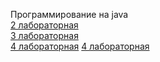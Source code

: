 Программирование на java  
[2 лабораторная](https://github.com/IIMixaII/4semestr_2laba)  
[3 лабораторная](https://github.com/IIMixaII/4semestr_3laba)  
[4 лабораторная](https://github.com/IIMixaII/4semestr_4laba) 
[4 лабораторная](https://github.com/IIMixaII/4semestr_5laba) 


    
